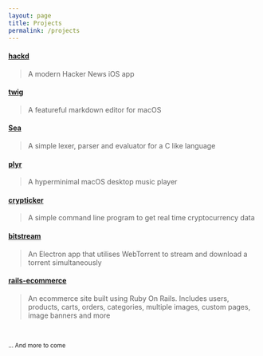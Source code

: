 ```yaml
---
layout: page
title: Projects
permalink: /projects
---
```


#### [hackd](https://github.com/lukakerr/hackd)

> A modern Hacker News iOS app

#### [twig](https://github.com/lukakerr/twig)

> A featureful markdown editor for macOS

#### [Sea](https://github.com/lukakerr/Sea)

> A simple lexer, parser and evaluator for a C like language

#### [plyr](https://github.com/lukakerr/plyr)

> A hyperminimal macOS desktop music player

#### [crypticker](https://github.com/lukakerr/crypticker)

> A simple command line program to get real time cryptocurrency data

#### [bitstream](https://github.com/lukakerr/BitStream)

> An Electron app that utilises WebTorrent to stream and download a torrent simultaneously

#### [rails-ecommerce](https://github.com/lukakerr/rails-ecommerce)

> An ecommerce site built using Ruby On Rails. Includes users, products, carts, orders, categories, multiple images, custom pages, image banners and more

<br>

<small>... And more to come</small>

